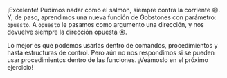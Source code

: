 ¡Excelente! Pudimos nadar como el salmón, siempre contra la corriente :smile:. Y, de paso, aprendimos una nueva función de Gobstones con parámetro: `opuesto`. A `opuesto` le pasamos como argumento una dirección, y nos devuelve siempre la dirección opuesta :stuck_out_tongue_closed_eyes:.

Lo mejor es que podemos usarlas dentro de comandos, procedimientos y hasta estructuras de control. Pero aún no nos respondimos si se pueden usar procedimientos dentro de las funciones.  ¡Veámoslo en el próximo ejercicio!
